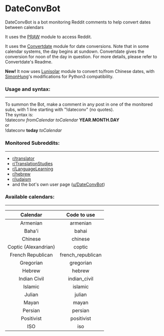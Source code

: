 # DateConvBot
DateConvBot is a bot monitoring Reddit comments to help convert dates between calendars

It uses the [PRAW](https://github.com/praw-dev/praw) module to access Reddit.

It uses the [Convertdate](https://github.com/fitnr/convertdate) module for date conversions.
Note that in some calendar systems, the day begins at sundown. Convertdate gives the conversion for noon of the day in question. 
For more details, please refer to Convertdate's Readme.

**New!** It now uses [Lunisolar](https://github.com/yen223/lunisolar) module to convert to/from Chinese dates, with [SimonHung](https://github.com/SimonHung/lunisolar)'s modifications for Python3 compatibility.

### Usage and syntax:
_______________________________

  To summon the Bot, make a comment in any post in one of the monitored subs, with 1 line starting with "!dateconv" (no quotes).  
  The syntax is:  
   !dateconv _fromCalendar_ _toCalendar_ **YEAR.MONTH.DAY**  
   or   
   !dateconv **today** _toCalendar_  

### Monitored Subreddits:
_______________________________
  - [r/translator](https://old.reddit.com/r/translator)
  - [r/TranslationStudies](https://old.reddit.com/r/TranslationStudies)
  - [r/LanguageLearning](https://old.reddit.com/r/LanguageLearning)
  - [r/hebrew](https://old.reddit.com/r/hebrew)
  - [r/judaism](https://old.reddit.com/r/judaism)
  - and the bot's own user page ([u/DateConvBot](https://old.reddit.com/user/DateConvBot))

### Available calendars:  
_______________________________
  |       Calendar       |    Code to use    |
  |:--------------------:|:-----------------:|
  |       Armenian       |      armenian     |
  |        Baha'i        |       bahai       |
  |        Chinese       |      chinese      |
  | Coptic (Alexandrian) | coptic            |
  | French Republican    | french_republican |
  | Gregorian            | gregorian         |
  | Hebrew               | hebrew            |
  | Indian Civil         | indian_civil      |
  | Islamic              | islamic           |
  | Julian               | julian            |
  | Mayan                | mayan             |
  | Persian              | persian           |
  | Positivist           | positivist        |
  | ISO                  | iso               |


